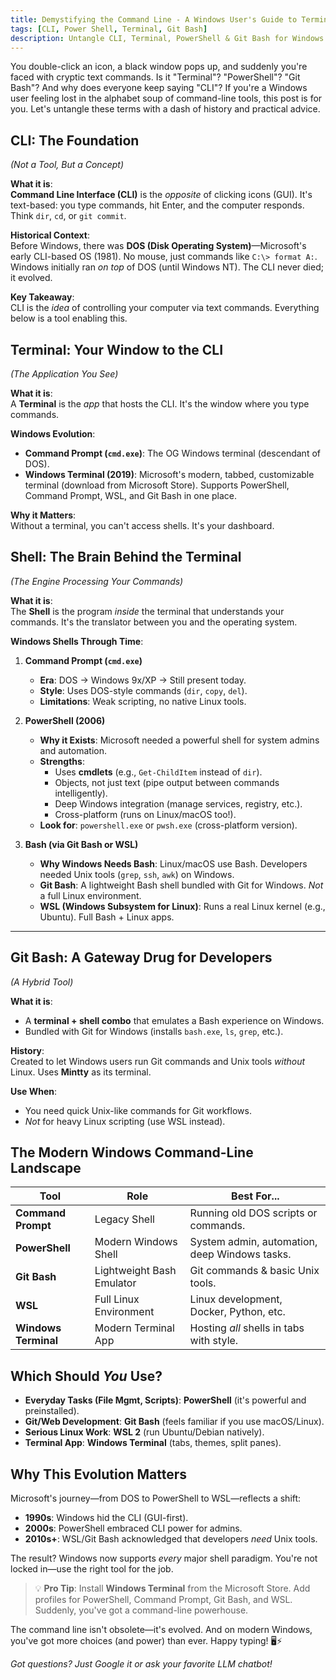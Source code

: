 ```yaml
---
title: Demystifying the Command Line - A Windows User's Guide to Terminals, Shells & Power Tools
tags: [CLI, Power Shell, Terminal, Git Bash]
description: Untangle CLI, Terminal, PowerShell & Git Bash for Windows. Learn their history, differences, and when to use each tool. Essential guide for developers!
---
```


You double-click an icon, a black window pops up, and suddenly you're faced with cryptic text commands. Is it "Terminal"? "PowerShell"? "Git Bash"? And why does everyone keep saying "CLI"? If you're a Windows user feeling lost in the alphabet soup of command-line tools, this post is for you. Let's untangle these terms with a dash of history and practical advice.

## CLI: The Foundation  
*(Not a Tool, But a Concept)*  

**What it is**:  
**Command Line Interface (CLI)** is the *opposite* of clicking icons (GUI). It's text-based: you type commands, hit Enter, and the computer responds. Think `dir`, `cd`, or `git commit`.  

**Historical Context**:  
Before Windows, there was **DOS (Disk Operating System)**—Microsoft's early CLI-based OS (1981). No mouse, just commands like `C:\> format A:`. Windows initially ran *on top* of DOS (until Windows NT). The CLI never died; it evolved.  

**Key Takeaway**:  
CLI is the *idea* of controlling your computer via text commands. Everything below is a tool enabling this.  


## Terminal: Your Window to the CLI  
*(The Application You See)*  

**What it is**:  
A **Terminal** is the *app* that hosts the CLI. It's the window where you type commands.  

**Windows Evolution**:  
- **Command Prompt (`cmd.exe`)**: The OG Windows terminal (descendant of DOS).  
- **Windows Terminal (2019)**: Microsoft's modern, tabbed, customizable terminal (download from Microsoft Store). Supports PowerShell, Command Prompt, WSL, and Git Bash in one place.  

**Why it Matters**:  
Without a terminal, you can't access shells. It's your dashboard.  


## Shell: The Brain Behind the Terminal  
*(The Engine Processing Your Commands)*  

**What it is**:  
The **Shell** is the program *inside* the terminal that understands your commands. It's the translator between you and the operating system.  

**Windows Shells Through Time**:  
1. **Command Prompt (`cmd.exe`)**  
   - **Era**: DOS → Windows 9x/XP → Still present today.  
   - **Style**: Uses DOS-style commands (`dir`, `copy`, `del`).  
   - **Limitations**: Weak scripting, no native Linux tools.  

2. **PowerShell (2006)**  
   - **Why it Exists**: Microsoft needed a powerful shell for system admins and automation.  
   - **Strengths**:  
     - Uses **cmdlets** (e.g., `Get-ChildItem` instead of `dir`).  
     - Objects, not just text (pipe output between commands intelligently).  
     - Deep Windows integration (manage services, registry, etc.).  
     - Cross-platform (runs on Linux/macOS too!).  
   - **Look for**: `powershell.exe` or `pwsh.exe` (cross-platform version).  

3. **Bash (via Git Bash or WSL)**  
   - **Why Windows Needs Bash**: Linux/macOS use Bash. Developers needed Unix tools (`grep`, `ssh`, `awk`) on Windows.  
   - **Git Bash**: A lightweight Bash shell bundled with Git for Windows. *Not* a full Linux environment.  
   - **WSL (Windows Subsystem for Linux)**: Runs a real Linux kernel (e.g., Ubuntu). Full Bash + Linux apps.  

---

## Git Bash: A Gateway Drug for Developers  
*(A Hybrid Tool)*  

**What it is**:  
- A **terminal + shell combo** that emulates a Bash experience on Windows.  
- Bundled with Git for Windows (installs `bash.exe`, `ls`, `grep`, etc.).  

**History**:  
Created to let Windows users run Git commands and Unix tools *without* Linux. Uses **Mintty** as its terminal.  

**Use When**:  
- You need quick Unix-like commands for Git workflows.  
- *Not* for heavy Linux scripting (use WSL instead).  


## The Modern Windows Command-Line Landscape  

| Tool               | Role                      | Best For...                          |
|--------------------|---------------------------|--------------------------------------|
| **Command Prompt** | Legacy Shell              | Running old DOS scripts or commands. |
| **PowerShell**     | Modern Windows Shell      | System admin, automation, deep Windows tasks. |
| **Git Bash**       | Lightweight Bash Emulator | Git commands & basic Unix tools.     |
| **WSL**            | Full Linux Environment    | Linux development, Docker, Python, etc. |
| **Windows Terminal**| Modern Terminal App       | Hosting *all* shells in tabs with style. |


## Which Should *You* Use?  

- **Everyday Tasks (File Mgmt, Scripts)**: **PowerShell** (it's powerful and preinstalled).  
- **Git/Web Development**: **Git Bash** (feels familiar if you use macOS/Linux).  
- **Serious Linux Work**: **WSL 2** (run Ubuntu/Debian natively).  
- **Terminal App**: **Windows Terminal** (tabs, themes, split panes).  


## Why This Evolution Matters  

Microsoft's journey—from DOS to PowerShell to WSL—reflects a shift:  
- **1990s**: Windows hid the CLI (GUI-first).  
- **2000s**: PowerShell embraced CLI power for admins.  
- **2010s+**: WSL/Git Bash acknowledged that developers *need* Unix tools.  

The result? Windows now supports *every* major shell paradigm. You're not locked in—use the right tool for the job.  


> 💡 **Pro Tip**: Install **Windows Terminal** from the Microsoft Store. Add profiles for PowerShell, Command Prompt, Git Bash, and WSL. Suddenly, you've got a command-line powerhouse.  

The command line isn't obsolete—it's evolved. And on modern Windows, you've got more choices (and power) than ever. Happy typing! 🖥️⚡  

*Got questions? Just Google it or ask your favorite LLM chatbot!*